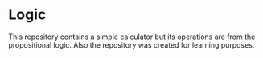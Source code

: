 # Logic
This repository contains a simple calculator but its operations are from the propositional logic. Also the repository was created for learning purposes.
